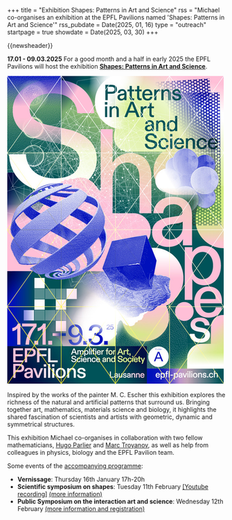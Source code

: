 +++
title       = "Exhibition Shapes: Patterns in Art and Science"
rss         = "Michael co-organises an exhibition at the EPFL Pavilions named 'Shapes: Patterns in Art and Science'"
rss_pubdate = Date(2025, 01, 16)
type        = "outreach"
startpage   = true
showdate    = Date(2025, 03, 30)
+++

{{newsheader}}

**17.01 - 09.03.2025** For a good month and a half in early 2025
the EPFL Pavilions will host the exhibition
[**Shapes: Patterns in Art and Science**](https://epfl-pavilions.ch/en/exhibitions/shapes).

[![Shapes psoster](/assets/2025.01_SHAPES_Poster.jpg)](https://epfl-pavilions.ch/en/exhibitions/shapes)

Inspired by the works of the painter M. C. Escher
this exhibition explores the richness of the natural and artificial patterns
that surround us. Bringing together art, mathematics, materials science and
biology, it highlights the shared fascination of scientists and artists with
geometric, dynamic and symmetrical structures. 

This exhibition Michael co-organises
in collaboration with two fellow mathematicians,
[Hugo Parlier](https://math.uni.lu/parlier/) and [Marc Troyanov](https://people.epfl.ch/marc.troyanov),
as well as help from colleagues in physics, biology and the EPFL Pavilion team.

Some events of the [accompanying programme](https://epfl-pavilions.ch/en/exhibitions/shapes):
- **Vernissage**: Thursday 16th January 17h-20h
- **Scientific symposium on shapes**: Tuesday 11th February [[Youtube recording]](https://www.youtube.com/watch?v=Q1bKNmgQz5w)
  [(more information)](https://memento.epfl.ch/event/the-art-of-geometry/)
- **Public Symposium on the interaction art and science**: Wednesday 12th February
  [(more information and registration)](https://epfl-pavilions.ch/en/events/shapes-symposium)
